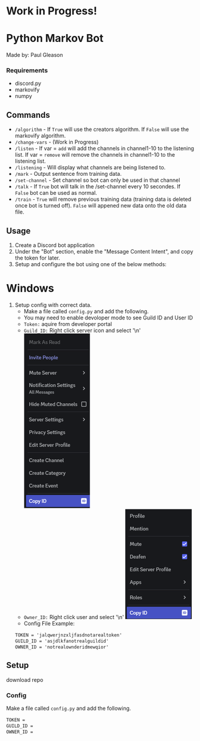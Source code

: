 # Work in Progress!

# Python Markov Bot
Made by: Paul Gleason

### Requirements
* discord.py
* markovify
* numpy

## Commands
* `/algorithm` - If `True` will use the creators algorithm. If `False` will use the markovify algorithm.
* `/change-vars` - (Work in Progress)
* `/listen` - If var = `add` will add the channels in channel1-10 to the listening list. If var = `remove` will remove the channels in channel1-10 to the listening list.
* `/listening` - Will display what channels are being listened to.
* `/mark` - Output sentence from training data.
* `/set-channel` - Set channel so bot can only be used in that channel
* `/talk` - If `True` bot will talk in the /set-channel every 10 secondes. If `False` bot can be used as normal.
* `/train` - `True` will remove previous training data (training data is deleted once bot is turned off). `False` will appened new data onto the old data file.  

## Usage
1. Create a Discord bot application
2. Under the "Bot" section, enable the "Message Content Intent", and copy the token for later.
3. Setup and configure the bot using one of the below methods:

# Windows
1. Setup config with correct data.
    * Make a file called `config.py` and add the following.
    * You may need to enable devoloper mode to see Guild ID and User ID
    * `Token:` aquire from developer portal
    * `Guild_ID:` Right click server icon and select '\n' ![Guild ID Image](img/Guild_ID.png) 
    * `Owner_ID:` Right click user and select '\n' ![Owner ID image](img/Owner_ID.png)
    * Config File Example:
    ```
    TOKEN = 'jalqwerjnzxljfasdnotarealtoken'
    GUILD_ID = 'asjdlkfanotrealguildid'
    OWNER_ID = 'notrealownderidmewqior'
    ```

## Setup
download repo

### Config
Make a file called `config.py` and add the following.
```
TOKEN = 
GUILD_ID = 
OWNER_ID = 
```